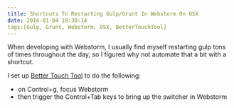 ```yaml
---
title: Shortcuts To Restarting Gulp/Grunt In Webstorm On OSX
date: 2016-01-04 19:30:14
tags:[Gulp, Grunt, Webstorm, OSX, BetterTouchTool]
---
```


When developing with Webstorm, I usually find myself restarting gulp tons of times throughout the day, so I figured why not automate that a bit with a shortcut.

I set up [Better Touch Tool](http://www.boastr.net) to do the following: 

* on Control+g, focus Webstorm
* then trigger the Control+Tab keys to bring up the switcher in Webstorm 

